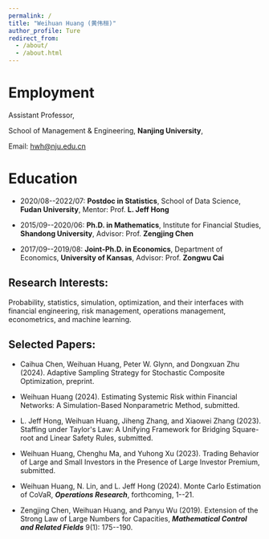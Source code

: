 ```yaml
---
permalink: /
title: "Weihuan Huang (黄伟桓)"
author_profile: Ture
redirect_from: 
  - /about/
  - /about.html
---
```


Employment
======
Assistant Professor, 

School of Management & Engineering, **Nanjing University**,

Email: hwh@nju.edu.cn 


Education
======
- 2020/08--2022/07: **Postdoc in Statistics**, School of Data Science, **Fudan University**, Mentor: Prof. **L. Jeff Hong**

- 2015/09--2020/06: **Ph.D. in Mathematics**, Institute for Financial Studies, **Shandong University**, Advisor: Prof. **Zengjing Chen**

- 2017/09--2019/08: **Joint-Ph.D. in Economics**, Department of Economics, **University of Kansas**, Advisor: Prof. **Zongwu Cai**

Research Interests: 
------
Probability, statistics, simulation, optimization, and their interfaces with financial engineering, risk management, operations management, econometrics, and machine learning.

Selected Papers: 
------
- Caihua Chen, Weihuan Huang, Peter W. Glynn, and Dongxuan Zhu (2024). Adaptive Sampling Strategy for Stochastic Composite Optimization, preprint. 

- Weihuan Huang (2024). Estimating Systemic Risk within Financial Networks: A Simulation-Based Nonparametric Method, submitted. 

- L. Jeff Hong, Weihuan Huang, Jiheng Zhang, and Xiaowei Zhang (2023). Staffing under Taylor's Law: A Unifying Framework for Bridging Square-root and Linear Safety Rules, submitted. 

- Weihuan Huang, Chenghu Ma, and Yuhong Xu (2023). Trading Behavior of Large and Small Investors in the Presence of Large Investor Premium, submitted. 

- Weihuan Huang, N. Lin, and L. Jeff Hong (2024). Monte Carlo Estimation of CoVaR, ***Operations Research***, forthcoming, 1--21.

- Zengjing Chen, Weihuan Huang, and Panyu Wu (2019). Extension of the Strong Law of Large Numbers for Capacities, ***Mathematical Control and Related Fields*** 9(1): 175--190. 
